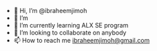 - 👋 Hi, I’m @ibraheemjimoh
- 👀 I’m 
- 🌱 I’m currently learning ALX SE program
- 💞️ I’m looking to collaborate on anybody
- 📫 How to reach me ibraheemjimoh@gmail.com

<!---
ibraheemjimoh/ibraheemjimoh is a ✨ special ✨ repository because its `README.md` (this file) appears on your GitHub profile.
You can click the Preview link to take a look at your changes.
--->
